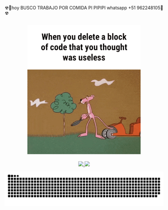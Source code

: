 ☢🚸hoy  <script>
var d = new Date();
document.write(d.getDate());
</script> BUSCO TRABAJO POR COMIDA PI PIPIPI whatsapp +51 962248105🚸☢
## <div align="center">![MC Technology](src/1.GIF)</div>

<div align="center" >
  <a href="https://github.com/conchatuperrofrito">
  <img height="180em" src="https://github-readme-stats.vercel.app/api?username=conchatuperrofrito&show_icons=true&theme=radical&include_all_commits=true&count_private=true"/>
  <img height="180em" src="https://github-readme-stats.vercel.app/api/top-langs/?username=conchatuperrofrito&layout=compact&langs_count=7&theme=radical"/>
</div>

![Snake animation](src/serpiente.svg)
